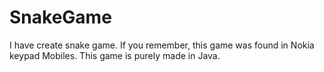 # SnakeGame
I have create snake game. If you remember, this game was found in Nokia keypad Mobiles. This game is purely made in Java.
